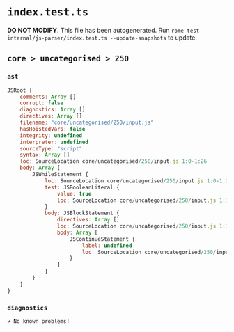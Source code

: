 # `index.test.ts`

**DO NOT MODIFY**. This file has been autogenerated. Run `rome test internal/js-parser/index.test.ts --update-snapshots` to update.

## `core > uncategorised > 250`

### `ast`

```javascript
JSRoot {
	comments: Array []
	corrupt: false
	diagnostics: Array []
	directives: Array []
	filename: "core/uncategorised/250/input.js"
	hasHoistedVars: false
	integrity: undefined
	interpreter: undefined
	sourceType: "script"
	syntax: Array []
	loc: SourceLocation core/uncategorised/250/input.js 1:0-1:26
	body: Array [
		JSWhileStatement {
			loc: SourceLocation core/uncategorised/250/input.js 1:0-1:26
			test: JSBooleanLiteral {
				value: true
				loc: SourceLocation core/uncategorised/250/input.js 1:7-1:11
			}
			body: JSBlockStatement {
				directives: Array []
				loc: SourceLocation core/uncategorised/250/input.js 1:13-1:26
				body: Array [
					JSContinueStatement {
						label: undefined
						loc: SourceLocation core/uncategorised/250/input.js 1:15-1:24
					}
				]
			}
		}
	]
}
```

### `diagnostics`

```
✔ No known problems!

```
